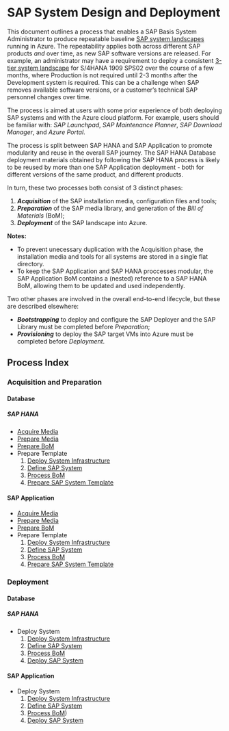 # SAP System Design and Deployment

This document outlines a process that enables a SAP Basis System Administrator to produce repeatable baseline [SAP system landscapes](https://help.sap.com/doc/saphelp_afs64/6.4/en-US/de/6b0d84f34d11d3a6510000e835363f/content.htm) running in Azure.
The repeatability applies both across different SAP products _and_ over time, as new SAP software versions are released.
For example, an administrator may have a requirement to deploy a consistent [3-tier system landscape](https://help.sap.com/doc/saphelp_afs64/6.4/en-US/de/6b0da2f34d11d3a6510000e835363f/content.htm?no_cache=true) for S/4HANA 1909 SPS02 over the course of a few months, where Production is not required until 2-3 months after the Development system is required.
This can be a challenge when SAP removes available software versions, or a customer’s technical SAP personnel changes over time.

The process is aimed at users with some prior experience of both deploying SAP systems and with the Azure cloud platform.
For example, users should be familiar with: _SAP Launchpad_, _SAP Maintenance Planner_, _SAP Download Manager_, and _Azure Portal_.

The process is split between SAP HANA and SAP Application to promote modularity and reuse in the overall SAP journey.
The SAP HANA Database deployment materials obtained by following the SAP HANA process is likely to be reused by more than one SAP Application deployment - both for different versions of the same product, and different products.

In turn, these two processes both consist of 3 distinct phases:

1. **_Acquisition_** of the SAP installation media, configuration files and tools;
1. **_Preparation_** of the SAP media library, and generation of the _Bill of Materials_ (BoM);
1. **_Deployment_** of the SAP landscape into Azure.

**Notes:**

- To prevent unecessary duplication with the Acquisition phase, the installation media and tools for all systems are stored in a single flat directory.
- To keep the SAP Application and SAP HANA proccesses modular, the SAP Application BoM contains a (nested) reference to a SAP HANA BoM, allowing them to be updated and used independently.

Two other phases are involved in the overall end-to-end lifecycle, but these are described elsewhere:

- **_Bootstrapping_** to deploy and configure the SAP Deployer and the SAP Library must be completed before _Preparation_;
- **_Provisioning_** to deploy the SAP target VMs into Azure must be completed before _Deployment_.

## Process Index

### Acquisition and Preparation

#### Database

##### SAP HANA

- [Acquire Media](./hana/acquire-media.md)
- [Prepare Media](./hana/prepare-sap-library.md)
- [Prepare BoM](./hana/prepare-bom.md)
- Prepare Template
   1. [Deploy System Infrastructure](./deploy-system-infrastructure.md)
   1. [Define SAP System](./common/define-sap-system.md)
   1. [Process BoM](./common/process-bom.md)
   1. [Prepare SAP System Template](./hana/prepare-ini.md)

#### SAP Application

- [Acquire Media](./app/acquire-media.md)
- [Prepare Media](./app/prepare-sap-library.md)
- [Prepare BoM](./app/prepare-bom.md)
- Prepare Template
   1. [Deploy System Infrastructure](./deploy-system-infrastructure.md)
   1. [Define SAP System](./common/define-sap-system.md)
   1. [Process BoM](./common/process-bom.md)
   1. [Prepare SAP System Template](./app/prepare-ini.md)

### Deployment

#### Database

##### SAP HANA

- Deploy System
  1. [Deploy System Infrastructure](./deploy-system-infrastructure.md)
  1. [Define SAP System](./common/define-sap-system.md)
  1. [Process BoM](./common/process-bom.md)
  1. [Deploy SAP System](./hana/deploy-sid.md)

#### SAP Application

- Deploy System
  1. [Deploy System Infrastructure](./deploy-system-infrastructure.md)
  1. [Define SAP System](./common/define-sap-system.md)
  1. [Process BoM](./common/process-bom.md))
  1. [Deploy SAP System](./app/deploy-sid.md)
